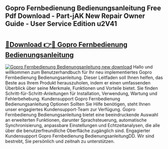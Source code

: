 ## Gopro Fernbedienung Bedienungsanleitung Free Pdf Download - Part-jAK New Repair Owner Guide - User Service Edition u2V41

# <h2><a href="http://df1a2dp.blite.top/?on=Gopro+Fernbedienung+Bedienungsanleitung">🔗Download 👉🔴 Gopro Fernbedienung Bedienungsanleitung</a></h2>

[![Gopro Fernbedienung Bedienungsanleitung new download](https://i.imgur.com/lujVjoI.png)](http://df1a2dp.blite.top/?on=Gopro+Fernbedienung+Bedienungsanleitung)
Hallo und willkommen zum Benutzerhandbuch für Ihr neu implementiertes Gopro Fernbedienung Bedienungsanleitung. Dieser Leitfaden soll Ihnen helfen, das Beste aus Ihrem Produkt herauszuholen, indem er einen umfassenden Überblick über seine Merkmale, Funktionen und Vorteile bietet. Sie finden Schritt-für-Schritt-Anleitungen für Installation, Verwendung, Wartung und Fehlerbehebung. Kundensupport Gopro Fernbedienung Bedienungsanleitung Optionen Sollten Sie Hilfe benötigen, steht Ihnen unser engagiertes Kundensupport-Team zur Verfügung. Gopro Fernbedienung Bedienungsanleitung bietet eine beeindruckende Auswahl an erweiterten Funktionen, darunter Sprachsteuerung, automatische Synchronisierung, anpassbare Einstellungen und Echtzeitanalysen, die alle über die benutzerfreundliche Oberfläche zugänglich sind. Engagierter Kundensupport Gopro Fernbedienung BedienungsanleitungDD. Wir sind bestrebt, Sie persönlich und zeitnah zu unterstützen.
